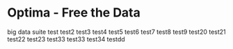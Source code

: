 Optima - Free the Data
======

big data suite
test
test2
test3
test4
test5
test6
test7
test8
test9
test20
test21
test22
test23
test33
test33
test34
testdd
